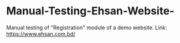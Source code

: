 # Manual-Testing-Ehsan-Website-
Manual testing of "Registration" module of a demo website. Link: https://www.ehsan.com.bd/  

